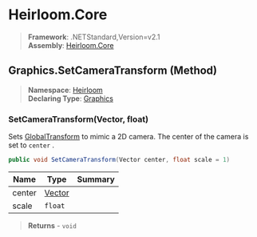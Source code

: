 # Heirloom.Core

> **Framework**: .NETStandard,Version=v2.1  
> **Assembly**: [Heirloom.Core][0]

## Graphics.SetCameraTransform (Method)

> **Namespace**: [Heirloom][0]  
> **Declaring Type**: [Graphics][1]

### SetCameraTransform(Vector, float)

Sets [GlobalTransform][2] to mimic a 2D camera. The center of the camera is set to `center` .

```cs
public void SetCameraTransform(Vector center, float scale = 1)
```

| Name   | Type        | Summary |
|--------|-------------|---------|
| center | [Vector][3] |         |
| scale  | `float`     |         |

> **Returns** - `void`

[0]: ../../../Heirloom.Core.md
[1]: ../Graphics.md
[2]: GlobalTransform.md
[3]: ../Vector.md
